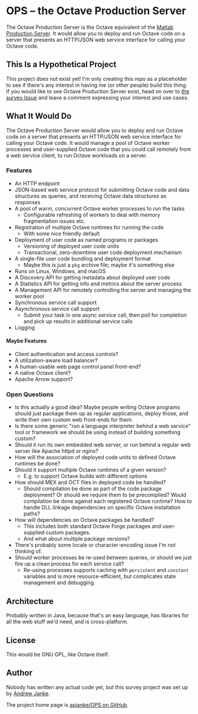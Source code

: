 # OPS – the Octave Production Server

The Octave Production Server is the Octave equivalent of the [Matlab Production Server](https://www.mathworks.com/products/matlab-production-server.html). It would allow you to deploy and run Octave code on a server that presents an HTTP/JSON web service interface for calling your Octave code.

## This Is a Hypothetical Project

This project does not exist yet! I'm only creating this repo as a placeholder to see if there's any interest in having me (or other people) build this thing. If you would like to see Octave Production Server exist, head on over to [the survey Issue](https://github.com/apjanke/OPS/issues/1) and leave a comment expressing your interest and use cases.

## What It Would Do

The Octave Production Server would allow you to deploy and run Octave code on a server that presents an HTTP/JSON web service interface for calling your Octave code. It would manage a pool of Octave worker processes and user-supplied Octave code that you could call remotely from a web service client, to run Octave workloads on a server.

### Features

* An HTTP endpoint
* JSON-based web service protocol for submitting Octave code and data structures as queries, and receiving Octave data structures as responses
* A pool of warm, concurrent Octave worker processes to run the tasks
  * Configurable refreshing of workers to deal with memory fragmentation issues etc.
* Registration of multiple Octave runtimes for running the code
  * With some nice friendly default
* Deployment of user code as named programs or packages
  * Versioning of deployed user code units
  * Transactional, zero-downtime user code deployment mechanism
* A single-file user code bundling and deployment format
  * Maybe this is just a `pkg` archive file; maybe it's something else
* Runs on Linux, Windows, and macOS
* A Discovery API for getting metadata about deployed user code
* A Statistics API for getting info and metrics about the server process
* A Management API for remotely controlling the server and managing the worker pool
* Synchronous service call support
* Asynchronous service call support
  * Submit your task in one async service call, then poll for completion and pick up results in additional service calls
* Logging

#### Maybe Features

* Client authentication and access controls?
* A utilization-aware load balancer?
* A human-usable web page control panel front-end?
* A native Octave client?
* Apache Arrow support?

### Open Questions

* Is this actually a good idea? Maybe people writing Octave programs should just package them up as regular applications, deploy those, and write their own custom web front-ends for them.
* Is there some generic "run a language interpreter behind a web service" tool or framework we should be using instead of building something custom?
* Should it run its own embedded web server, or run behind a regular web server like Apache httpd or nginx?
* How will the association of deployed code units to defined Octave runtimes be done?
* Should it support multiple Octave runtimes of a given version?
  * E.g. to support Octave builds with different options
* How should MEX and OCT files in deployed code be handled?
  * Should compilation be done as part of the code package deployment? Or should we require them to be precompiled? Would compilation be done against each registered Octave runtime? How to handle DLL linkage dependencies on specific Octave installation paths?
* How will dependencies on Octave packages be handled?
  * This includes both standard Octave Forge packages and user-supplied custom packages.
  * And what about multiple package versions?
* There's probably some locale or character-encoding issue I'm not thinking of.
* Should worker processes be re-used between queries, or should we just fire up a clean process for each service call?
  * Re-using processes supports caching with `persistent` and `constant` variables and is more resource-efficient, but complicates state management and debugging.

## Architecture

Probably written in Java, because that's an easy language, has libraries for all the web stuff we'd need, and is cross-platform.

## License

This would be GNU GPL, like Octave itself.

## Author

Nobody has written any actual code yet, but this survey project was set up by [Andrew Janke](https://apjanke.net).

The project home page is [apjanke/OPS on GitHub](https://github.com/apjanke/OPS).
